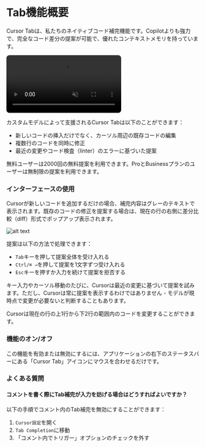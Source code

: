 # Tab機能概要

Cursor Tabは、私たちのネイティブコード補完機能です。Copilotよりも強力で、完全なコード差分の提案が可能で、優れたコンテキストメモリを持っています。

<video autoplay loop muted playsinline style="max-width: 100%; border-radius: 8px;">
  <source src="https://mintlify.s3.us-west-1.amazonaws.com/cursor/images/cpp/cpp-full-video.mp4" type="video/mp4">
</video>

カスタムモデルによって支援されるCursor Tabは以下のことができます：

- 新しいコードの挿入だけでなく、カーソル周辺の既存コードの編集
- 複数行のコードを同時に修正
- 最近の変更やコード検査（linter）のエラーに基づいた提案

無料ユーザーは2000回の無料提案を利用できます。ProとBusinessプランのユーザーは無制限の提案を利用できます。

### インターフェースの使用

Cursorが新しいコードを追加するだけの場合、補完内容はグレーのテキストで表示されます。既存のコードの修正を提案する場合は、現在の行の右側に差分比較（diff）形式でポップアップ表示されます。

![alt text](https://mintlify.s3.us-west-1.amazonaws.com/cursor/images/cpp/preview-box-example.png)

提案は以下の方法で処理できます：

- `Tab`キーを押して提案全体を受け入れる
- `Ctrl/⌘ →`を押して提案を1文字ずつ受け入れる
- `Esc`キーを押すか入力を続けて提案を拒否する

キー入力やカーソル移動のたびに、Cursorは最近の変更に基づいて提案を試みます。ただし、Cursorは常に提案を表示するわけではありません - モデルが現時点で変更が必要ないと判断することもあります。

Cursorは現在の行の上1行から下2行の範囲内のコードを変更することができます。

### 機能のオン/オフ

この機能を有効または無効にするには、アプリケーションの右下のステータスバーにある「Cursor Tab」アイコンにマウスを合わせるだけです。

### よくある質問

#### コメントを書く際にTab補完が入力を妨げる場合はどうすればよいですか？

以下の手順でコメント内のTab補完を無効にすることができます：

1. `Cursor設定`を開く
2. `Tab Completion`に移動
3. 「コメント内でトリガー」オプションのチェックを外す
